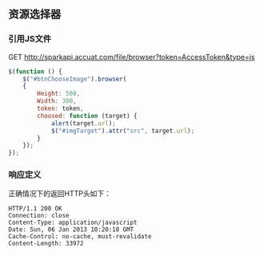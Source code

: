 ## 资源选择器

### 引用JS文件

GET http://sparkapi.accuat.com/file/browser?token=AccessToken&type=js
```javascript
$(function () {
    $("#btnChooseImage").browser(
    {
        Height: 500,
        Width: 300,
        token: token,
        choosed: function (target) {
            alert(target.url);
            $("#imgTarget").attr("src", target.url);
        }
    });
});
```

### 响应定义

正确情况下的返回HTTP头如下：

    HTTP/1.1 200 OK
    Connection: close
    Content-Type: application/javascript
    Date: Sun, 06 Jan 2013 10:20:18 GMT
    Cache-Control: no-cache, must-revalidate
    Content-Length: 33972